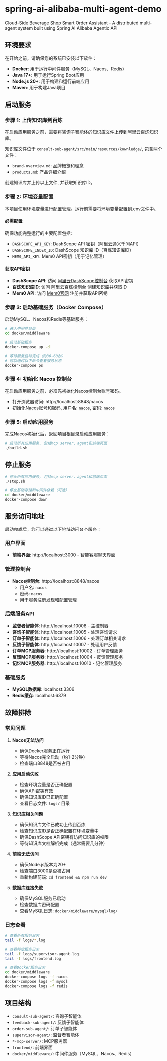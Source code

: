 # spring-ai-alibaba-multi-agent-demo
Cloud-Side Beverage Shop Smart Order Assistant - A distributed multi-agent system built using Spring AI Alibaba Agentic API

## 环境要求

在开始之前，请确保您的系统已安装以下软件：

- **Docker**: 用于运行中间件服务（MySQL、Nacos、Redis）
- **Java 17+**: 用于运行Spring Boot应用
- **Node.js 20+**: 用于构建和运行前端应用
- **Maven**: 用于构建Java项目

## 启动服务

### 步骤 1: 上传知识库到百炼

在启动应用服务之前，需要将咨询子智能体的知识库文件上传到阿里云百炼知识库。

知识库文件位于 `consult-sub-agent/src/main/resources/kownledge/`, 包含两个文件：
- `brand-overview.md`: 品牌概览和理念
- `products.md`: 产品详细介绍

创建知识库并上传以上文件, 并获取知识库ID。

### 步骤 2: 环境变量配置

本项目使用环境变量进行配置管理。运行前需要将环境变量配置到.env文件中。

#### 必需配置
确保功能完整运行的主要配置包括:
- `DASHSCOPE_API_KEY`: DashScope API 密钥（阿里云通义千问API）
- `DASHSCOPE_INDEX_ID`: DashScope 知识库 ID（百炼知识库ID）
- `MEM0_API_KEY`: Mem0 API密钥（用于记忆管理）

#### 获取API密钥
- **DashScope API**: 访问 [阿里云DashScope控制台](https://dashscope.console.aliyun.com/) 获取API密钥
- **百炼知识库ID**: 访问 [阿里云百炼控制台](https://bailian.console.aliyun.com/) 创建知识库并获取ID
- **Mem0 API**: 访问 [Mem0官网](https://mem0.ai/) 注册并获取API密钥


### 步骤 3: 启动基础服务（Docker Compose）

启动MySQL、Nacos和Redis等基础服务：

```bash
# 进入中间件目录
cd docker/middleware

# 启动基础服务
docker-compose up -d

# 等待服务启动完成（约30-60秒）
# 可以通过以下命令查看服务状态
docker-compose ps
```

### 步骤 4: 初始化 Nacos 控制台

在启动应用服务之前，必须先初始化Nacos控制台账号密码。
- 打开浏览器访问: http://localhost:8848/nacos
- 初始化Nacos账号和密码, 用户名: `nacos`, 密码: `nacos`

### 步骤 5: 启动应用服务

完成Nacos初始化后，返回项目根目录启动应用服务：

```bash
# 启动所有应用服务, 包括mcp server、agent和前端页面
./build.sh
```

## 停止服务

```bash
# 停止所有应用服务, 包括mcp server、agent和前端页面
./stop.sh

# 停止基础存储和中间件依赖（可选）
cd docker/middleware
docker-compose down
```

## 服务访问地址

启动完成后，您可以通过以下地址访问各个服务：

### 用户界面
- **前端界面**: http://localhost:3000 - 智能客服聊天界面

### 管理控制台
- **Nacos控制台**: http://localhost:8848/nacos
  - 用户名: `nacos`
  - 密码: `nacos`
  - 用于服务注册发现和配置管理

### 后端服务API
- **监督者智能体**: http://localhost:10008 - 主控制器
- **咨询子智能体**: http://localhost:10005 - 处理咨询请求
- **订单子智能体**: http://localhost:10006 - 处理订单相关请求
- **反馈子智能体**: http://localhost:10007 - 处理用户反馈
- **订单MCP服务器**: http://localhost:10002 - 订单管理服务
- **反馈MCP服务器**: http://localhost:10004 - 反馈管理服务
- **记忆MCP服务器**: http://localhost:10010 - 记忆管理服务

### 基础服务
- **MySQL数据库**: localhost:3306
- **Redis缓存**: localhost:6379

## 故障排除

### 常见问题

1. **Nacos无法访问**
   - 确保Docker服务正在运行
   - 等待Nacos完全启动（约1-2分钟）
   - 检查端口8848是否被占用

2. **应用启动失败**
   - 检查环境变量是否正确配置
   - 确保API密钥有效
   - 确保知识库ID已正确配置
   - 查看日志文件: `logs/` 目录

3. **知识库相关问题**
   - 确保知识库文件已成功上传到百炼
   - 检查知识库ID是否正确配置在环境变量中
   - 确保DashScope API密钥有访问知识库的权限
   - 等待知识库文档解析完成（通常需要几分钟）

4. **前端无法访问**
   - 确保Node.js版本为20+
   - 检查端口3000是否被占用
   - 重新构建前端: `cd frontend && npm run dev`

5. **数据库连接失败**
   - 确保MySQL服务已启动
   - 检查数据库密码配置
   - 查看MySQL日志: `docker/middleware/mysql/log/`

### 日志查看

```bash
# 查看所有服务日志
tail -f logs/*.log

# 查看特定服务日志
tail -f logs/supervisor-agent.log
tail -f logs/frontend.log

# 查看Docker服务日志
cd docker/middleware
docker-compose logs -f nacos
docker-compose logs -f mysql
docker-compose logs -f redis
```

## 项目结构

- `consult-sub-agent/`: 咨询子智能体
- `feedback-sub-agent/`: 反馈子智能体  
- `order-sub-agent/`: 订单子智能体
- `supervisor-agent/`: 监督者智能体
- `*-mcp-server/`: MCP服务器
- `frontend/`: 前端界面
- `docker/middleware/`: 中间件服务（MySQL、Nacos、Redis）
